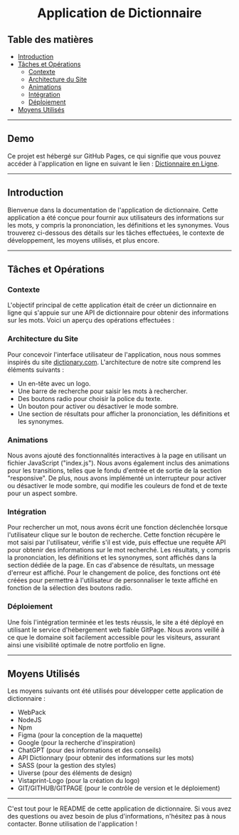 <h1 align="center">Application de Dictionnaire</h1>

## Table des matières
- [Introduction](#introduction)
- [Tâches et Opérations](#tâches-et-opérations)
  - [Contexte](#contexte)
  - [Architecture du Site](#architecture-du-site)
  - [Animations](#animations)
  - [Intégration](#intégration)
  - [Déploiement](#déploiement)
- [Moyens Utilisés](#moyens-utilisés)
---
## Demo

Ce projet est hébergé sur GitHub Pages, ce qui signifie que vous pouvez accéder à l'application en ligne en suivant le lien : [Dictionnaire en Ligne](https://djed90.github.io/05-lab-dictionnary/).

---


## Introduction

Bienvenue dans la documentation de l'application de dictionnaire. Cette application a été conçue pour fournir aux utilisateurs des informations sur les mots, y compris la prononciation, les définitions et les synonymes. Vous trouverez ci-dessous des détails sur les tâches effectuées, le contexte de développement, les moyens utilisés, et plus encore.

---

## Tâches et Opérations

### Contexte

L'objectif principal de cette application était de créer un dictionnaire en ligne qui s'appuie sur une API de dictionnaire pour obtenir des informations sur les mots. Voici un aperçu des opérations effectuées :

### Architecture du Site

Pour concevoir l'interface utilisateur de l'application, nous nous sommes inspirés du site [dictionary.com](https://www.dictionary.com/). L'architecture de notre site comprend les éléments suivants :

- Un en-tête avec un logo.
- Une barre de recherche pour saisir les mots à rechercher.
- Des boutons radio pour choisir la police du texte.
- Un bouton pour activer ou désactiver le mode sombre.
- Une section de résultats pour afficher la prononciation, les définitions et les synonymes.

### Animations

Nous avons ajouté des fonctionnalités interactives à la page en utilisant un fichier JavaScript ("index.js"). Nous avons également inclus des animations pour les transitions, telles que le fondu d'entrée et de sortie de la section "responsive". De plus, nous avons implémenté un interrupteur pour activer ou désactiver le mode sombre, qui modifie les couleurs de fond et de texte pour un aspect sombre.

### Intégration

Pour rechercher un mot, nous avons écrit une fonction déclenchée lorsque l'utilisateur clique sur le bouton de recherche. Cette fonction récupère le mot saisi par l'utilisateur, vérifie s'il est vide, puis effectue une requête API pour obtenir des informations sur le mot recherché. Les résultats, y compris la prononciation, les définitions et les synonymes, sont affichés dans la section dédiée de la page. En cas d'absence de résultats, un message d'erreur est affiché. Pour le changement de police, des fonctions ont été créées pour permettre à l'utilisateur de personnaliser le texte affiché en fonction de la sélection des boutons radio.

### Déploiement

Une fois l'intégration terminée et les tests réussis, le site a été déployé en utilisant le service d'hébergement web fiable GitPage. Nous avons veillé à ce que le domaine soit facilement accessible pour les visiteurs, assurant ainsi une visibilité optimale de notre portfolio en ligne.

---

## Moyens Utilisés

Les moyens suivants ont été utilisés pour développer cette application de dictionnaire :

- WebPack
- NodeJS
- Npm
- Figma (pour la conception de la maquette)
- Google (pour la recherche d'inspiration)
- ChatGPT (pour des informations et des conseils)
- API Dictionnary (pour obtenir des informations sur les mots)
- SASS (pour la gestion des styles)
- Uiverse (pour des éléments de design)
- Vistaprint-Logo (pour la création du logo)
- GIT/GITHUB/GITPAGE (pour le contrôle de version et le déploiement)

---

C'est tout pour le README de cette application de dictionnaire. Si vous avez des questions ou avez besoin de plus d'informations, n'hésitez pas à nous contacter. Bonne utilisation de l'application !
